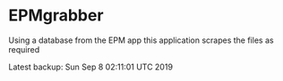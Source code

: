 # EPMgrabber
Using a database from the EPM app this application scrapes the files as required


Latest backup: Sun Sep 8 02:11:01 UTC 2019
